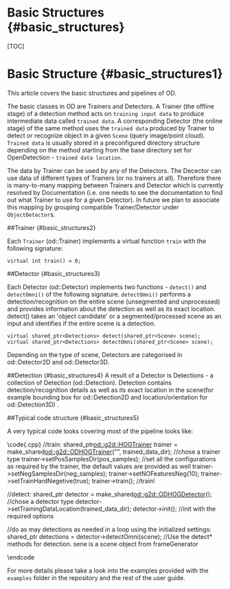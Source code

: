 
Basic Structures {#basic_structures}
====
[TOC]

Basic Structure {#basic_structures1}
======

This article covers the basic structures and pipelines of OD. 

The basic classes in OD are Trainers and Detectors. A Trainer (the offline stage) of a detection method  acts on `training input data` to produce intermediate data called `trained data`. A corresponding Detector (the online stage) of the same method uses the `trained data` produced by Trainer to detect or recognize object in a given `Scene` (query image/point cloud). `Trained data` is usually stored in a preconfigured directory structure depending on the method starting from the base directory set for OpenDetection - `trained data location`. 
              
The data by Trainer can be used by any of the Detectors. The Decector can use data of different types of Trainers (or no trainers at all). Therefore there is many-to-many mapping between Trainers and Detector which is currently resolved by Documentation (i.e. one needs to see the documentation to find out what Trainer to use for a given Detector). In future we plan to associate this mapping by grouping compatible Trainer/Detector under `ObjectDetector`s. 


##Trainer {#basic_structures2}

Each `Trainer` (od::Trainer) implements a virtual function `train` with the following signature:

    virtual int train() = 0;

##Detector {#basic_structures3}
    
Each Detector (od::Detector) implements two functions - `detect()` and `detectOmni()` of the following signature. `detectOmni()` performs a detection/recognition on the entire scene (unsegmented and unprocessed) and provides information about the detection as well as its exact location. detect() takes an 'object candidate' or a segmented/processed scene as an input and identifies if the entire scene is a detection.

    virtual shared_ptr<Detections> detect(shared_ptr<Scene> scene);
    virtual shared_ptr<Detections> detectOmni(shared_ptr<Scene> scene);
    
Depending on the type of scene, Detectors are categorised in od::Detector2D and od::Detector3D.
    
##Detection {#basic_structures4}
A result of a Detector is Detections - a collection of Detection (od::Detection). Detection contains detection/recognition details as well as its exact location in the scene(for example bounding box for od::Detection2D and location/orientation for od::Detection3D) .

##Typical code structure {#basic_structures5}

A very typical code looks covering most of the pipeline looks like: 

\code{.cpp}
//train:
shared_ptr<od::g2d::HOGTrainer> trainer = make_shared<od::g2d::ODHOGTrainer>("", trained_data_dir); //chose a trainer type
trainer->setPosSamplesDir(pos_samples);                                           //set all the configurations as required by the trainer, the default values are provided as well
trainer->setNegSamplesDir(neg_samples);
trainer->setNOFeaturesNeg(10);
trainer->setTrainHardNegetive(true);
trainer->train();                                                                 //train!

//detect:
shared_ptr<Detector> detector = make_shared<od::g2d::ODHOGDetector>();  //chose a detector type
detector->setTrainingDataLocation(trained_data_dir);
detector->init();                                   //init with the required options

//do as may detections as needed in a loop using the initialized settings:
shared_ptr<Detections2D> detections =  detector->detectOmni(scene); //Use the detect* methods for detection. sene is a scene object from frameGenerator

\endcode


For more details please take a look into the examples provided with the `examples` folder in the repository and the rest of the user guide.

